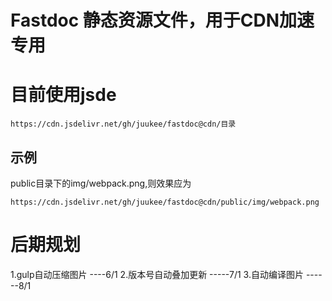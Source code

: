 # Fastdoc 静态资源文件，用于CDN加速专用

# 目前使用jsde

```
https://cdn.jsdelivr.net/gh/juukee/fastdoc@cdn/目录
```
## 示例 

public目录下的img/webpack.png,则效果应为
```
https://cdn.jsdelivr.net/gh/juukee/fastdoc@cdn/public/img/webpack.png
```
# 后期规划
1.gulp自动压缩图片 ----6/1
2.版本号自动叠加更新 -----7/1
3.自动编译图片  ------8/1
